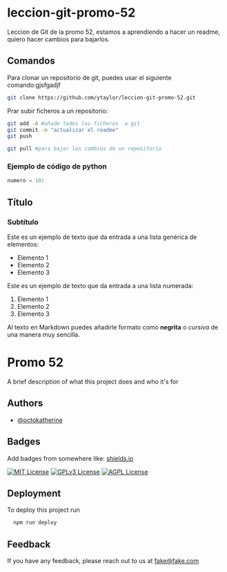 # leccion-git-promo-52

Leccion de Git de la promo 52, estamos a aprendiendo a hacer un readme, quiero hacer cambios para bajarlos. 

## Comandos

Para clonar un repositorio de git, puedes usar el siguiente comando:gjsfgadjf

```bash
git clone https://github.com/ytaylor/leccion-git-promo-52.git
```

Prar subir ficheros a un repositorio: 

```bash 
git add -A #añade todos los ficheros  a git
git commit -m "actualizar el readme" 
git push  

git pull #para bajar los cambios de un repositorio
```


### Ejemplo de código de python

```python
numero = 10: 
```

## Título
### Subtítulo
Este es un ejemplo de texto que da entrada a una lista genérica de elementos:
- Elemento 1
- Elemento 2
- Elemento 3

Este es un ejemplo de texto que da entrada a una lista numerada:
1. Elemento 1
2. Elemento 2
3. Elemento 3


Al texto en Markdown puedes añadirle formato como **negrita** o *cursiva* de una manera muy sencilla.



# Promo 52

A brief description of what this project does and who it's for


## Authors

- [@octokatherine](https://www.github.com/octokatherine)


## Badges

Add badges from somewhere like: [shields.io](https://shields.io/)

[![MIT License](https://img.shields.io/badge/License-MIT-green.svg)](https://choosealicense.com/licenses/mit/)
[![GPLv3 License](https://img.shields.io/badge/License-GPL%20v3-yellow.svg)](https://opensource.org/licenses/)
[![AGPL License](https://img.shields.io/badge/license-AGPL-blue.svg)](http://www.gnu.org/licenses/agpl-3.0)


## Deployment

To deploy this project run

```bash
  npm run deploy
```


## Feedback

If you have any feedback, please reach out to us at fake@fake.com


